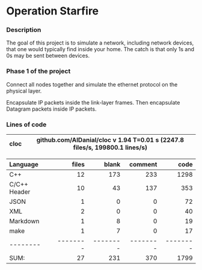 # Operation Starfire

### Description

The goal of this project is to simulate a network, including network devices, that one would typically find inside your home. The catch is that only 1s and 0s may be sent between devices.

### Phase 1 of the project

Connect all nodes together and simulate the ethernet protocol on the physical layer.

Encapsulate IP packets inside the link-layer frames. Then encapsulate Datagram packets inside IP packets.

### Lines of code

cloc|github.com/AlDanial/cloc v 1.94  T=0.01 s (2247.8 files/s, 199800.1 lines/s)
--- | ---

Language|files|blank|comment|code
:-------|-------:|-------:|-------:|-------:
C++|12|173|233|1298
C/C++ Header|10|43|137|353
JSON|1|0|0|72
XML|2|0|0|40
Markdown|1|8|0|19
make|1|7|0|17
--------|--------|--------|--------|--------
SUM:|27|231|370|1799
